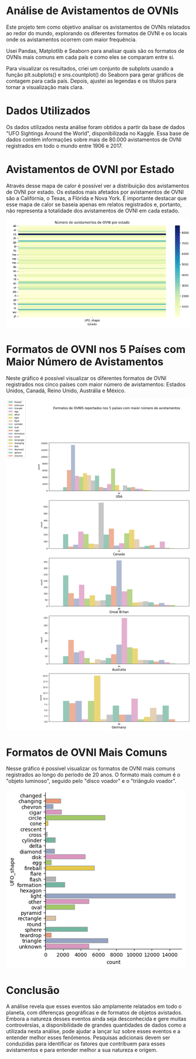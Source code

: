 # Análise de Avistamentos de OVNIs 
Este projeto tem como objetivo analisar os avistamentos de OVNIs relatados ao redor do mundo, explorando os diferentes formatos de OVNI e os locais onde os avistamentos ocorrem com maior frequência.

Usei Pandas, Matplotlib e Seaborn para analisar quais são os formatos de OVNIs mais comuns em cada país e como eles se comparam entre si.

Para visualizar os resultados, criei um conjunto de subplots usando a função plt.subplots() e sns.countplot() do Seaborn para gerar gráficos de contagem para cada país. Depois, ajustei as legendas e os títulos para tornar a visualização mais clara.

# Dados Utilizados
Os dados utilizados nesta análise foram obtidos a partir da base de dados "UFO Sightings Around the World", disponibilizada no Kaggle. Essa base de dados contém informações sobre mais de 80.000 avistamentos de OVNI registrados em todo o mundo entre 1906 e 2017.

# Avistamentos de OVNI por Estado
Através desse mapa de calor é possível ver a distribuição dos avistamentos de OVNI por estado. Os estados mais afetados por avistamentos de OVNI são a Califórnia, o Texas, a Flórida e Nova York. É importante destacar que esse mapa de calor se baseia apenas em relatos registrados e, portanto, não representa a totalidade dos avistamentos de OVNI em cada estado.

![Imagem Demonstrativa](img/mapa-calor.png)

# Formatos de OVNI nos 5 Países com Maior Número de Avistamentos
Neste gráfico é possível visualizar os diferentes formatos de OVNI registrados nos cinco países com maior número de avistamentos: Estados Unidos, Canadá, Reino Unido, Austrália e México. 

![Imagem Demonstrativa](img/formatos-e-avistamentos.png)

# Formatos de OVNI Mais Comuns
Nesse gráfico é possível visualizar os formatos de OVNI mais comuns registrados ao longo do período de 20 anos. O formato mais comum é o "objeto luminoso", seguido pelo "disco voador" e o "triângulo voador".

![Imagem Demonstrativa](img/formatos.png)

# Conclusão
A análise revela que esses eventos são amplamente relatados em todo o planeta, com diferenças geográficas e de formatos de objetos avistados. Embora a natureza desses eventos ainda seja desconhecida e gere muitas controvérsias, a disponibilidade de grandes quantidades de dados como a utilizada nesta análise, pode ajudar a lançar luz sobre esses eventos e a entender melhor esses fenômenos. Pesquisas adicionais devem ser conduzidas para identificar os fatores que contribuem para esses avistamentos e para entender melhor a sua natureza e origem.




